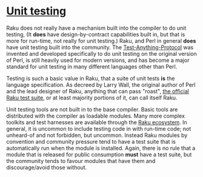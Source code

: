 [1]: https://rosettacode.org/wiki/Unit_testing

# [Unit testing][1]


Raku does not really have a mechanism built into the compiler to do unit testing, (It **does** have design-by-contract capabilities built in, but that is more for run-time, not really for unit testing.) Raku, and Perl in general **does** have unit testing built into the community. The [Test-Anything-Protocol](https://en.wikipedia.org/wiki/Test_Anything_Protocol) was invented and developed specifically to do unit testing on the original version of Perl, is still heavily used for modern versions, and has become a major standard for unit testing in many different languages other than Perl.



Testing is such a basic value in Raku, that a suite of unit tests **is** the language specification. As decreed by Larry Wall, the original author of Perl and the lead designer of Raku, anything that can pass "roast", [the official Raku test suite](https://github.com/perl6/roast), or at least majority portions of it, can call itself Raku.



Unit testing tools are not built in to the base compiler. Basic tools are distributed with the compiler as loadable modules. Many more complex toolkits and test harnesses are available through the [Raku ecosystem](https://modules.raku.org/). In general, it is uncommon to include testing code in with run-time code; not unheard-of and not forbidden, but uncommon. Instead Raku modules by convention and community pressure tend to have a test suite that is automatically run when the module is installed. Again, there is no rule that a module that is released for public consumption **must** have a test suite, but the community tends to favour modules that have them and discourage/avoid those without.
